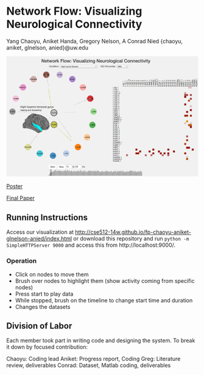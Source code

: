 Network Flow: Visualizing Neurological Connectivity
===============
Yang Chaoyu, Aniket Handa, Gregory Nelson, A Conrad Nied {chaoyu, aniket, glnelson, anied}@uw.edu

![Summary](summary.png)

<Add abstract here>

[Poster](https://github.com/CSE512-14W/fp-chaoyu-aniket-glnelson-anied/raw/master/final/poster-chaoyu-aniket-glnelson-anied.pdf)

[Final Paper](https://github.com/CSE512-14W/fp-chaoyu-aniket-glnelson-anied/raw/master/final/paper-chaoyu-aniket-glnelson-anied.pdf) 

## Running Instructions

Access our visualization at http://cse512-14w.github.io/fp-chaoyu-aniket-glnelson-anied/index.html or download this repository and run `python -m SimpleHTTPServer 9000` and access this from http://localhost:9000/.

### Operation

* Click on nodes to move them
* Brush over nodes to highlight them (show activity coming from specific nodes)
* Press start to play data
* While stopped, brush on the timeline to change start time and duration
* Changes the datasets

## Division of Labor

Each member took part in writing code and designing the system. To break it down by focused contribution:

Chaoyu: Coding lead
Aniket: Progress report, Coding
Greg: Literature review, deliverables
Conrad: Dataset, Matlab coding, deliverables
